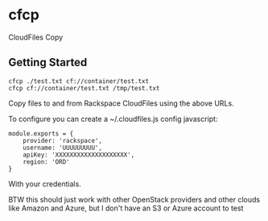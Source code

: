 cfcp
=========

CloudFiles Copy

Getting Started
---------------

	cfcp ./test.txt cf://container/test.txt
	cfcp cf://container/test.txt /tmp/test.txt

Copy files to and from Rackspace CloudFiles using the above URLs.

To configure you can create a ~/.cloudfiles.js config javascript:

	module.exports = {
		provider: 'rackspace',
		username: 'UUUUUUUUU',
		apiKey: 'XXXXXXXXXXXXXXXXXXXX',
		region: 'ORD'
	}

With your credentials.  

BTW this should just work with other OpenStack providers 
and other clouds like Amazon and Azure, but I don't have 
an S3 or Azure account to test

